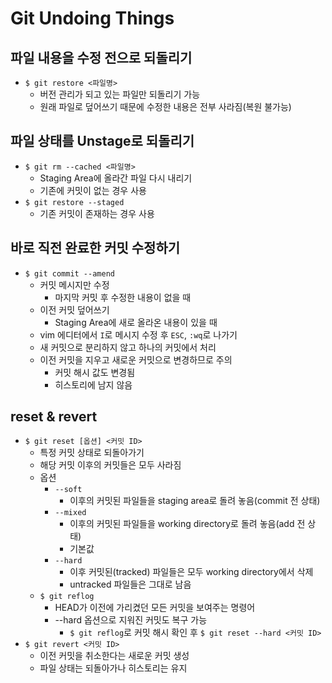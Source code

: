 # Git Undoing Things

## 파일 내용을 수정 전으로 되돌리기

- `$ git restore <파일명>`
  - 버전 관리가 되고 있는 파일만 되돌리기 가능
  - 원래 파일로 덮어쓰기 때문에 수정한 내용은 전부 사라짐(복원 불가능)



## 파일 상태를 Unstage로 되돌리기

- `$ git rm --cached <파일명>`
  - Staging Area에 올라간 파일 다시 내리기
  - 기존에 커밋이 없는 경우 사용
- `$ git restore --staged`
  - 기존 커밋이 존재하는 경우 사용



## 바로 직전 완료한 커밋 수정하기

- `$ git commit --amend`
  - 커밋 메시지만 수정
    - 마지막 커밋 후 수정한 내용이 없을 때
  - 이전 커밋 덮어쓰기
    - Staging Area에 새로 올라온 내용이 있을 때
  - vim 에디터에서 `I`로 메시지 수정 후 `ESC`, `:wq`로 나가기
  - 새 커밋으로 분리하지 않고 하나의 커밋에서 처리
  - 이전 커밋을 지우고 새로운 커밋으로 변경하므로 주의
    - 커밋 해시 값도 변경됨
    - 히스토리에 남지 않음



## reset & revert

- `$ git reset [옵션] <커밋 ID>`
  - 특정 커밋 상태로 되돌아가기
  - 해당 커밋 이후의 커밋들은 모두 사라짐
  - 옵션
    - `--soft`
      - 이후의 커밋된 파일들을 staging area로 돌려 놓음(commit 전 상태)
    - `--mixed`
      - 이후의 커밋된 파일들을 working directory로 돌려 놓음(add 전 상태)
      - 기본값
    - `--hard`
      - 이후 커밋된(tracked) 파일들은 모두 working directory에서 삭제
      - untracked 파일들은 그대로 남음
  - `$ git reflog`
    - HEAD가 이전에 가리켰던 모든 커밋을 보여주는 명령어
    - --hard 옵션으로 지워진 커밋도 복구 가능
      - `$ git reflog`로 커밋 해시 확인 후 `$ git reset --hard <커밋 ID>`
- `$ git revert <커밋 ID>`
  - 이전 커밋을 취소한다는 새로운 커밋 생성
  - 파일 상태는 되돌아가나 히스토리는 유지
